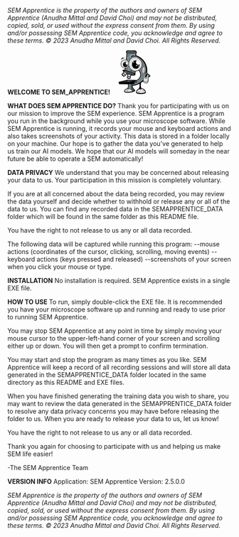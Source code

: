 
_SEM Apprentice is the property of the authors and owners of SEM Apprentice (Anudha Mittal and David Choi) and may not be distributed, copied, sold, or used without the express consent from them.  By using and/or possessing SEM Apprentice code, you acknowledge and agree to these terms._ 
_© 2023 Anudha Mittal and David Choi. All Rights Reserved._

__WELCOME TO SEM_APPRENTICE!__ 
![semapplogo](./mikey_small.png)

**WHAT DOES SEM APPRENTICE DO?**
Thank you for participating with us on our mission to improve the SEM experience.  SEM Apprentice is a program you run in the background while you use your microscope software.  While SEM Apprentice is running, it records your mouse and keyboard actions and also takes screenshots of your activity.  This data is stored in a folder locally on your machine.  Our hope is to gather the data you've generated to help us train our AI models.  We hope that our AI models will someday in the near future be able to operate a SEM automatically!

**DATA PRIVACY**
We understand that you may be concerned about releasing your data to us.  Your participation in this mission is completely voluntary.  

If you are at all concerned about the data being recorded, you may review the data yourself and decide whether to withhold or release any or all of the data to us.  You can find any recorded data in the SEMAPPRENTICE_DATA folder which will be found in the same folder as this README file.

You have the right to not release to us any or all data recorded.

The following data will be captured while running this program:
    --mouse actions (coordinates of the cursor, clicking, scrolling, moving events)
    --keyboard actions (keys pressed and released)
    --screenshots of your screen when you click your mouse or type.

**INSTALLATION**
No installation is required.  SEM Apprentice exists in a single EXE file.  

**HOW TO USE**
To run, simply double-click the EXE file.  It is recommended you have your microscope software up and running and ready to use prior to running SEM Apprentice.

You may stop SEM Apprentice at any point in time by simply moving your mouse cursor to the upper-left-hand corner of your screen and scrolling either up or down.  You will then get a prompt to confirm termination.

You may start and stop the program as many times as you like.  SEM Apprentice will keep a record of all recording sessions and will store all data generated in the SEMAPPRENTICE_DATA folder located in the same directory as this README and EXE files.

When you have finished generating the training data you wish to share, you may want to review the data generated in the SEMAPPRENTICE_DATA folder to resolve any data privacy concerns you may have before releasing the folder to us.  When you are ready to release your data to us, let us know!

You have the right to not release to us any or all data recorded.

Thank you again for choosing to participate with us and helping us make SEM life easier!

-The SEM Apprentice Team

**VERSION INFO**
Application: SEM Apprentice 
Version: 2.5.0.0

_SEM Apprentice is the property of the authors and owners of SEM Apprentice (Anudha Mittal and David Choi) and may not be distributed, copied, sold, or used without the express consent from them.  By using and/or possessing SEM Apprentice code, you acknowledge and agree to these terms._
_© 2023 Anudha Mittal and David Choi.  All Rights Reserved._
